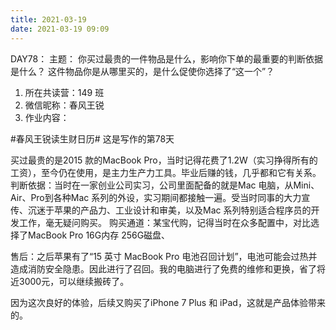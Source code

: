 ```yaml
---
title: 2021-03-19
date: 2021-03-19 09:09
---
```


DAY78：
主题：
你买过最贵的一件物品是什么，影响你下单的最重要的判断依据是什么？
这件物品你是从哪里买的，是什么促使你选择了“这一个”？


1. 所在共读营：149 班
2. 微信昵称：春风王锐
3. 作业内容：

#春风王锐读生财日历# 这是写作的第78天

买过最贵的是2015 款的MacBook Pro，当时记得花费了1.2W（实习挣得所有的工资），至今仍在使用，是主力生产力工具。毕业后赚的钱，几乎都和它有关系。
判断依据：当时在一家创业公司实习，公司里面配备的就是Mac 电脑，从Mini、Air、Pro到各种Mac 系列的外设，实习期间都接触一遍。受当时同事的大力宣传、沉迷于苹果的产品力、工业设计和审美，以及Mac 系列特别适合程序员的开发工作，毫无疑问购买。
购买通道：某宝代购，记得当时在众多配置中，对比选择了MacBook Pro 16G内存 256G磁盘、

售后：之后苹果有了“15 英寸 MacBook Pro 电池召回计划”，电池可能会过热并造成消防安全隐患。因此进行了召回。我的电脑进行了免费的维修和更换，省了将近3000元，可以继续搬砖了。

因为这次良好的体验，后续又购买了iPhone 7 Plus 和 iPad，这就是产品体验带来的。


